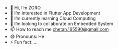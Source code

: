 - 👋 Hi, I’m ZORO
- 👀 I’m interested in Flutter App Development
- 🌱 I’m currently learning Cloud Computing
- 💞️ I’m looking to collaborate on Embedded System
- 📫 How to reach me chetan.165590@gmail.com
- 😄 Pronouns: He
- ⚡ Fun fact: ...

<!---
1MZORO/1MZORO is a ✨ special ✨ repository because its `README.md` (this file) appears on your GitHub profile.
You can click the Preview link to take a look at your changes.
--->
